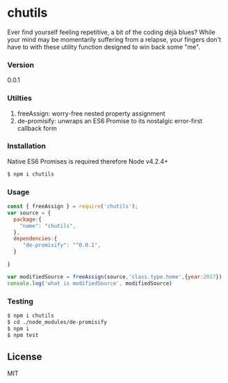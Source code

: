 # chutils
Ever find yourself feeling repetitive, a bit of the coding déjà blues? While your mind may be momentarily suffering from a relapse, your fingers don't have to with these utility function designed to win back some "me".
 
### Version
0.0.1

### Utilties
1. freeAssign: worry-free nested property assignment
2. de-promisify: unwraps an ES6 Promise to its nostalgic error-first callback form

### Installation
Native ES6 Promises is required therefore Node v4.2.4+
```sh
$ npm i chutils
```
### Usage
```javascript
const { freeAssign } = require('chutils');
var source = {
  package:{
    "name": "chutils",
  },
  dependencies:{
     "de-promisify": "^0.0.1",  
  }

}

var modifiedSource = freeAssign(source,'class.type.home',{year:2017})
console.log('what is modifiedSource', modifiedSource)

```
### Testing
```sh
$ npm i chutils
$ cd ./node_modules/de-promisify
$ npm i
$ npm test
```

License
----

MIT